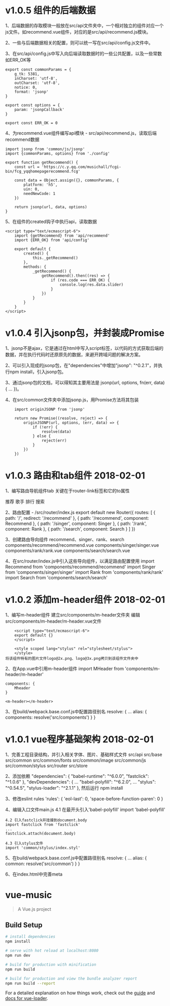 # v1.0.5 组件的后端数据

1、后端数据的存取模块一般放在src/api文件夹中，一个相对独立的组件对应一个js文件。如recommend.vue组件，对应的是src/api/recommend.js模块。

2、一些与后端数据相关的配置，则可以统一写在src/api/config.js文件中。

3、在src/api/config.js中写入向后端读取数据时的一些公共配置，以及一些常数如ERR_OK等

	export const commonParams = {
		g_tk: 5381,
		inCharset: 'utf-8',
		outCharset: 'utf-8',
		notice: 0,
		format: 'jsonp'
	}

	export const options = {
		param: 'jsonpCallback'
	}

	export const ERR_OK = 0

4、为recommend.vue组件编写api模块 - src/api/recommend.js，读取后端recommend数据

	import jsonp from 'common/js/jsonp'
	import {commonParams, options} from './config'

	export function getRecommend() {
		const url = 'https://c.y.qq.com/musichall/fcgi-bin/fcg_yqqhomepagerecommend.fcg'

		const data = Object.assign({}, commonParams, {
			platform: 'h5',
			uin: 0,
			needNewCode: 1
		})

		return jsonp(url, data, options)
	}

5、在组件的created钩子中执行api，读取数据

	<script type="text/ecmascript-6">
		import {getRecommend} from 'api/recommend'
		import {ERR_OK} from 'api/config'

		export default {
			created() {
				this._getRecommend()
			},
			methods: {
				_getRecommend() {
					getRecommend().then((res) => {
						if (res.code === ERR_OK) {
							console.log(res.data.slider)
						}
					})
				}
			}
		}
	</script>
	
# ########################################################################################################

# v1.0.4 引入jsonp包，并封装成Promise

1、jsonp不是ajax，它是通过在html中写入script标签，以代码的方式获取后端的数据，并在执行代码时还原原先的数据，来避开跨域问题的解决方案。

2、可以引入现成的jsonp包，在"dependencies"中增加"jsonp": "^0.2.1"，并执行npm install，引入jsonp包。

3、通过jsonp包的文档，可以得知其主要用法是 jsonp(url, options, fn(err, data){ ... })。

4、在src/common文件夹中添加jsonp.js，用Promise方法将其包装
		
		import originJSONP from 'jsonp'

		return new Promise((resolve, reject) => {
			originJSONP(url, options, (err, data) => {
				if (!err) {
					resolve(data)
				} else {
					reject(err)
				}
			})
		})

# ############################################################################################################

# v1.0.3 路由和tab组件 2018-02-01

1、编写路由导航组件tab
	关键在于router-link标签和它的to属性
	<div class="tab">
    <router-link tag="div" class="tab-item" to="/recommend">
      <span class="tab-link">推荐</span>
    </router-link>
    <router-link tag="div" class="tab-item" to="/singer">
      <span class="tab-link">歌手</span>
    </router-link>
    <router-link tag="div" class="tab-item" to="/rank">
      <span class="tab-link">排行
      </span>
    </router-link>
    <router-link tag="div" class="tab-item" to="/search">
      <span class="tab-link">搜索</span>
    </router-link>
  </div>

 2、路由配置 - /src/router/index.js
	 export default new Router({
	  routes: [
	    {
				path: '/',
				redirect: '/recommend'
	    },
	    {
				path: '/recommend',
				component: Recommend
	    },
	    {
				path: '/singer',
				component: Singer
	    },
	    {
				path: '/rank',
				component: Rank
	    },
	    {
				path: '/search',
				component: Search
	    }
	  ]
	})

3、创建路由导向组件 recommend、singer、rank、search
	components/recommend/recommend.vue
	components/singer/singer.vue
	components/rank/rank.vue
	components/search/search.vue

4、在src/router/index.js中引入这些导向组件，以满足路由配置使用
	import Recommend from 'components/recommend/recommend'
	import Singer from 'components/singer/singer'
	import Rank from 'components/rank/rank'
	import Search from 'components/search/search'

# #############################################################################################################

# v1.0.2 添加m-header组件 2018-02-01

1、编写m-header组件
	建立src/components/m-header文件夹
	编辑src/components/m-header/m-header.vue文件
		<template>
  		<div class="m-header">
		  </div>
		</template>

		<script type="text/ecmascript-6">
  		export default {}
		</script>

		<style scoped lang="stylus" rel="stylesheet/stylus">
		</style>
	将该组件特有的图片文件logo@2x.png、logo@3x.png拷贝到该组件文件夹中

2、在App.vue中引用m-header组件
	import MHeader from 'components/m-header/m-header'

	components: {
		Mheader
	}

	<m-header></m-header>

3、在build/webpack.base.conf.js中配置路径别名
	resolve: {
		...
		alias: {
			components: resolve('src/components')
		}
	}	

# ########################################################################################################################################

# v1.0.1 vue程序基础架构 2018-02-01

1、完善工程目录结构，并引入相关字体、图片、基础样式文件
	src/api
	src/base
	src/common
	src/common/fonts
	src/common/image
	src/common/js
	src/common/stylus
	src/router
	src/store

2、添加依赖
	"dependencies": {
		"babel-runtime": "^6.0.0",
		"fastclick": "^1.0.6"
	},
	"devDependencies": {
		...
		"babel-polyfill": "^6.2.0",
		...
		"stylus": "^0.54.5",
		"stylus-loader": "^2.1.1"
	},
	然后运行 npm install

3、修改eslint rules
	'rules': {
		'eol-last': 0,
		'space-before-function-paren': 0
	}

4、编辑入口文件main.js
	4.1 在最开头引入'babel-polyfill'
	import 'babel-polyfill'

	4.2 引入fastclick并挂接到document.body
	import fastclick from 'fastclick'
	...
	fastclick.attach(document.body)

	4.3 引入stylus文件
	import 'common/stylus/index.styl'

5、在build/webpack.base.conf.js中配置路径别名
	resolve: {
		...
		alias: {
			common: resolve('src/common')
		}
	}

6、在index.html中完善meta
	<meta name="viewport" content="width=device-width, initial-scale=1.0, maximum-scale=1.0, minimum-scale=1.0, user-scalable=no">

# ##############################################################################################################################

# vue-music

> A Vue.js project

## Build Setup

``` bash
# install dependencies
npm install

# serve with hot reload at localhost:8080
npm run dev

# build for production with minification
npm run build

# build for production and view the bundle analyzer report
npm run build --report
```

For a detailed explanation on how things work, check out the [guide](http://vuejs-templates.github.io/webpack/) and [docs for vue-loader](http://vuejs.github.io/vue-loader).
